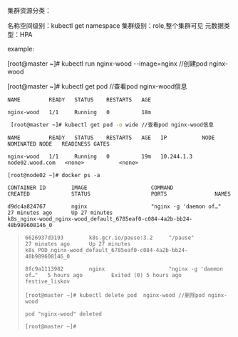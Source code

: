 集群资源分类：

名称空间级别：kubectl get namespace
集群级别：role,整个集群可见
元数据类型：HPA 

example:

 [root@master ~]# kubectl run nginx-wood --image=nginx //创建pod nginx-wood

 [root@master ~]# kubectl get pod //查看pod nginx-wood信息

 `NAME         READY   STATUS    RESTARTS   AGE`

 `nginx-wood   1/1     Running   0          18m`

```bash
 [root@master ~]# kubectl get pod -o wide //查看pod nginx-wood信息
 ```

 `NAME         READY   STATUS    RESTARTS   AGE   IP           NODE              NOMINATED NODE   READINESS GATES`

 `nginx-wood   1/1     Running   0          19m   10.244.1.3   node02.wood.com   <none>           <none>`

`[root@node02 ~]# docker ps -a`

 `CONTAINER ID        IMAGE                    COMMAND                  CREATED             STATUS                   PORTS               NAMES`

 `d9dc4a824767        nginx                    "nginx -g 'daemon of…"   27 minutes ago      Up 27 minutes                                k8s_nginx-wood_nginx-wood_default_6785eaf0-c084-4a2b-bb24-48b989608146_0`
>
> `6626937d3193        k8s.gcr.io/pause:3.2     "/pause"                 27 minutes ago      Up 27 minutes                                k8s_POD_nginx-wood_default_6785eaf0-c084-4a2b-bb24-48b989608146_0`
>
> `8fc9a1113982        nginx                    "nginx -g 'daemon of…"   5 hours ago         Exited (0) 5 hours ago                       festive_liskov`
>
> `[root@master ~]# kubectl delete pod  nginx-wood //删除pod nginx-wood`
>
> `pod "nginx-wood" deleted`
>
> `[root@master ~]#`





